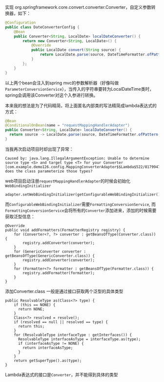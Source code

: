 

实现 org.springframework.core.convert.converter.Converter，自定义参数转换器，如下：

```java
@Configuration
public class DateConverterConfig {
    @Bean
    public Converter<String, LocalDate> localDateConverter() {
      	return new Converter<String, LocalDate>() {
            @Override
            public LocalDate convert(String source) {
                return LocalDate.parse(source, DateTimeFormatter.ofPattern("yyyy-MM-dd"));
            }
        };
    }
}
```

以上两个bean会注入到spring mvc的参数解析器（好像叫做`ParameterConversionService`），当传入的字符串要转为LocalDateTime类时，spring会调用该Converter对这个入参进行转换。

本来我的想法是为了代码精简，将上面匿名内部类的写法精简成lambda表达式的方式：

```java 
@Bean
@ConditionalOnBean(name = "requestMappingHandlerAdapter")
public Converter<String, LocalDate> localDateConverter() {
  return source -> LocalDate.parse(source, DateTimeFormatter.ofPattern(DEFAULT_DATE_FORMAT));
}
```

当我再次启动项目时却出现了异常：

```
Caused by: java.lang.IllegalArgumentException: Unable to determine source type <S> and target type <T> for your Converter [com.example.demo126.config.MappingConverterAdapter$$Lambda$522/817994751]; does the class parameterize those types?
```

web项目启动注册`requestMappingHandlerAdapter`的时候会初始化`WebBindingInitializer`

```
adapter.setWebBindingInitializer(getConfigurableWebBindingInitializer());
```

而`ConfigurableWebBindingInitializer`需要`FormattingConversionService`, 而`FormattingConversionService`会将所有的`Converter`添加进来，添加的时候需要获取泛型信息：

```
@Override
public void addFormatters(FormatterRegistry registry) {
    for (Converter<?, ?> converter : getBeansOfType(Converter.class)) {
      	registry.addConverter(converter);
    }
    for (GenericConverter converter : getBeansOfType(GenericConverter.class)) {
      	registry.addConverter(converter);
    }
    for (Formatter<?> formatter : getBeansOfType(Formatter.class)) {
      	registry.addFormatter(formatter);
    }
}
```

添加Converter.class 一般是通过接口获取两个泛型的具体类型

```
public ResolvableType as(Class<?> type) {
    if (this == NONE) {
      return NONE;
    }
    Class<?> resolved = resolve();
    if (resolved == null || resolved == type) {
      return this;
    }
    for (ResolvableType interfaceType : getInterfaces()) {
      ResolvableType interfaceAsType = interfaceType.as(type);
      if (interfaceAsType != NONE) {
        return interfaceAsType;
      }
    }
    return getSuperType().as(type);
}
```

Lambda表达式的接口是`Converter`，并不能得到具体的类型